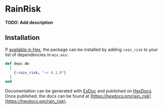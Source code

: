 # RainRisk

**TODO: Add description**

## Installation

If [available in Hex](https://hex.pm/docs/publish), the package can be installed
by adding `rain_risk` to your list of dependencies in `mix.exs`:

```elixir
def deps do
  [
    {:rain_risk, "~> 0.1.0"}
  ]
end
```

Documentation can be generated with [ExDoc](https://github.com/elixir-lang/ex_doc)
and published on [HexDocs](https://hexdocs.pm). Once published, the docs can
be found at [https://hexdocs.pm/rain_risk](https://hexdocs.pm/rain_risk).

